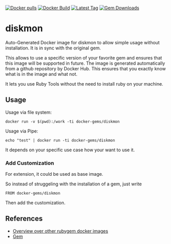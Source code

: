 [![Docker pulls](https://img.shields.io/docker/pulls/rubygem/diskmon.svg)](https://hub.docker.com/r/rubygem/diskmon/)
[![Docker Build](https://img.shields.io/docker/automated/rubygem/diskmon.svg)](https://hub.docker.com/r/rubygem/diskmon/)
[![Latest Tag](https://img.shields.io/github/tag/docker-rubygem/diskmon.svg)](https://hub.docker.com/r/rubygem/diskmon/)
[![Gem Downloads](https://img.shields.io/gem/dt/diskmon.svg)](https://rubygems.org/gems/diskmon/)
# diskmon

Auto-Generated Docker image for diskmon to allow simple usage without installation.
It is in sync with the original gem.

This allows to use a specific version of your favorite gem and ensures that this image will be supported in future.
The image is generated automatically from a github repository by Docker Hub.
This ensures that you exactly know what is in the image and what not.

It lets you use Ruby Tools without the need to install ruby on your machine.

## Usage

Usage via file system:

`docker run -v $(pwd):/work -ti docker-gems/diskmon`

Usage via Pipe:

`echo "test" | docker run -ti docker-gems/diskmon`

It depends on your specific use case how your want to use it.

### Add Customization

For extension, it could be used as base image.

So instead of struggeling with the installation of a gem, just write

`FROM docker-gems/diskmon`

Then add the customization.

## References

 - [Overview over other rubygem docker images](https://github.com/thinkbot/docker-rubygem)
 - [Gem](https://rubygems.org/gems/diskmon/)
